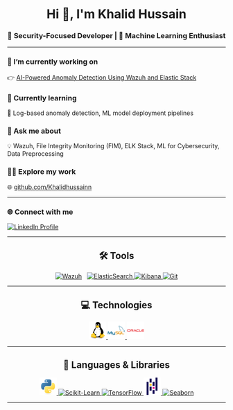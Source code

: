 <h1 align="center">Hi 👋, I'm Khalid Hussain</h1>
<h3 align="center">🔐 Security-Focused Developer | 🤖 Machine Learning Enthusiast</h3>

<hr>

### 🔭 I’m currently working on
👉 [AI-Powered Anomaly Detection Using Wazuh and Elastic Stack](https://github.com/Khalidhussainn/Integrate-wazuh-with-elk-stack)

### 🌱 Currently learning
📘 Log-based anomaly detection, ML model deployment pipelines

### 💬 Ask me about
💡 Wazuh, File Integrity Monitoring (FIM), ELK Stack, ML for Cybersecurity, Data Preprocessing

### 👨‍💻 Explore my work
🌐 [github.com/Khalidhussainn](https://github.com/Khalidhussainn)

<hr>

### 🌐 Connect with me
<p align="left">
  <a href="https://www.linkedin.com/in/khalid-hussainxyz/" target="_blank">
    <img src="https://cdn.jsdelivr.net/gh/devicons/devicon/icons/linkedin/linkedin-original.svg" alt="LinkedIn Profile" width="30" height="30"/>
  </a>
</p>

<hr>

<h2 align="center">🛠️ Tools</h2>
<p align="center">
  <a href="https://wazuh.com" target="_blank"> <img src="https://commons.wikimedia.org/wiki/Special:FilePath/Wazuh-2022-Logo.svg" alt="Wazuh" width="40" height="40"/></a>&nbsp;&nbsp;
  </a>
  <a href="https://www.elastic.co" target="_blank">
    <img src="https://www.vectorlogo.zone/logos/elastic/elastic-icon.svg" alt="ElasticSearch" width="40" height="40"/>
  </a>
  <a href="https://www.elastic.co/kibana" target="_blank">
    <img src="https://www.vectorlogo.zone/logos/elasticco_kibana/elasticco_kibana-icon.svg" alt="Kibana" width="40" height="40"/>
  </a>
  <a href="https://git-scm.com/" target="_blank">
    <img src="https://www.vectorlogo.zone/logos/git-scm/git-scm-icon.svg" alt="Git" width="40" height="40"/>
  </a>
</p>

<hr>

<h2 align="center">💻 Technologies</h2>
<p align="center">
  <a href="https://www.linux.org/" target="_blank">
    <img src="https://raw.githubusercontent.com/devicons/devicon/master/icons/linux/linux-original.svg" alt="Linux" width="40" height="40"/>
  </a>
  <a href="https://www.mysql.com/" target="_blank">
    <img src="https://raw.githubusercontent.com/devicons/devicon/master/icons/mysql/mysql-original-wordmark.svg" alt="MySQL" width="40" height="40"/>
  </a>
  <a href="https://www.oracle.com/" target="_blank">
    <img src="https://raw.githubusercontent.com/devicons/devicon/master/icons/oracle/oracle-original.svg" alt="Oracle" width="40" height="40"/>
  </a>
</p>

<hr>

<h2 align="center">🧠 Languages & Libraries</h2>
<p align="center">
  <a href="https://www.python.org" target="_blank">
    <img src="https://raw.githubusercontent.com/devicons/devicon/master/icons/python/python-original.svg" alt="Python" width="40" height="40"/>
  </a>
  <a href="https://scikit-learn.org/" target="_blank">
    <img src="https://upload.wikimedia.org/wikipedia/commons/0/05/Scikit_learn_logo_small.svg" alt="Scikit-Learn" width="40" height="40"/>
  </a>
  <a href="https://www.tensorflow.org" target="_blank">
    <img src="https://www.vectorlogo.zone/logos/tensorflow/tensorflow-icon.svg" alt="TensorFlow" width="40" height="40"/>
  </a>
  <a href="https://pandas.pydata.org/" target="_blank">
    <img src="https://raw.githubusercontent.com/devicons/devicon/2ae2a900d2f041da66e950e4d48052658d850630/icons/pandas/pandas-original.svg" alt="Pandas" width="40" height="40"/>
  </a>
  <a href="https://seaborn.pydata.org/" target="_blank">
    <img src="https://seaborn.pydata.org/_images/logo-mark-lightbg.svg" alt="Seaborn" width="40" height="40"/>
  </a>
</p>

<hr>
